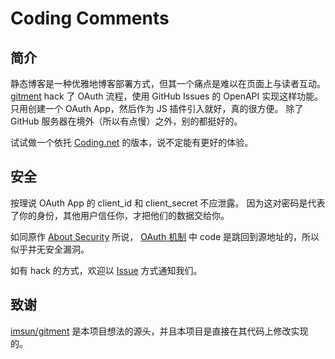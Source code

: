 # Coding Comments

## 简介

静态博客是一种优雅地博客部署方式，但其一个痛点是难以在页面上与读者互动。
[gitment](https://imsun.net/posts/gitment-introduction/) hack 了 OAuth 流程，使用 GitHub Issues 的 OpenAPI 实现这样功能。
只用创建一个 OAuth App，然后作为 JS 插件引入就好，真的很方便。
除了 GitHub 服务器在境外（所以有点慢）之外，别的都挺好的。

试试做一个依托 [Coding.net](https://coding.net) 的版本，说不定能有更好的体验。

## 安全

按理说 OAuth App 的 client_id 和 client_secret 不应泄露。
因为这对密码是代表了你的身份，其他用户信任你，才把他们的数据交给你。

如同原作 [About Security](https://github.com/imsun/gitment#about-security) 所说，
[OAuth 机制](http://www.ruanyifeng.com/blog/2014/05/oauth_2_0.html) 中 code 是跳回到源地址的，所以似乎并无安全漏洞。

如有 hack 的方式，欢迎以 [Issue](https://github.com/Coding/Comments/issues) 方式通知我们。

## 致谢

[imsun/gitment](https://github.com/imsun/gitment) 是本项目想法的源头，并且本项目是直接在其代码上修改实现的。
